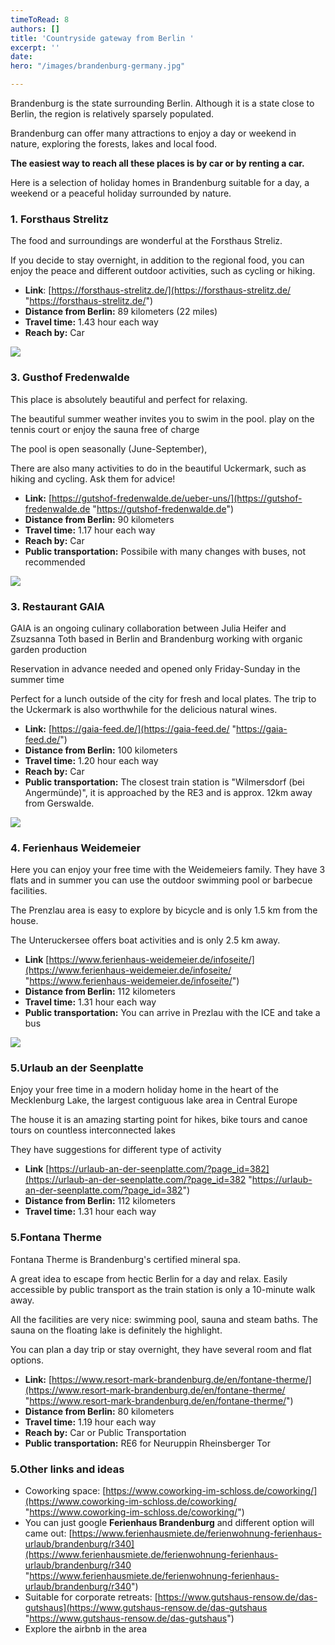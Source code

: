 ```yaml
---
timeToRead: 8
authors: []
title: 'Countryside gateway from Berlin '
excerpt: ''
date: 
hero: "/images/brandenburg-germany.jpg"

---
```

Brandenburg is the state surrounding Berlin. Although it is a state close to Berlin, the region is relatively sparsely populated.

Brandenburg can offer many attractions to enjoy a day or weekend in nature, exploring the forests, lakes and local food.

**The easiest way to reach all these places is by car or by renting a car.**

Here is a selection of holiday homes in Brandenburg suitable for a day, a weekend or a peaceful holiday surrounded by nature.

### 1. Forsthaus Strelitz

The food and surroundings are wonderful at the Forsthaus Streliz.

If you decide to stay overnight, in addition to the regional food, you can enjoy the peace and different outdoor activities, such as cycling or hiking.

* **Link**: [https://forsthaus-strelitz.de/](https://forsthaus-strelitz.de/ "https://forsthaus-strelitz.de/")
* **Distance from Berlin:** 89 kilometers (22 miles)
* **Travel time:** 1.43 hour each way
* **Reach by:** Car

![](/images/img_5640.jpg)

### 3. Gusthof Fredenwalde

This place is absolutely beautiful and perfect for relaxing.

The beautiful summer weather invites you to swim in the pool. play on the tennis court or enjoy the sauna free of charge

The pool is open seasonally (June-September), 

There are also many activities to do in the beautiful Uckermark, such as hiking and cycling. Ask them for advice!

* **Link:** [https://gutshof-fredenwalde.de/ueber-uns/](https://gutshof-fredenwalde.de "https://gutshof-fredenwalde.de")
* **Distance from Berlin:** 90 kilometers
* **Travel time:** 1.17 hour each way
* **Reach by:** Car
* **Public transportation:** Possibile with many changes with buses, not recommended

![](/images/1-fredenwalde_09-20_dji_0720-570x570.jpg)

### 3. Restaurant GAIA

GAIA is an ongoing culinary collaboration between Julia Heifer and Zsuzsanna Toth based in Berlin and Brandenburg working with organic garden production

Reservation in advance needed and opened only Friday-Sunday in the summer time 

Perfect for a lunch outside of the city for fresh and local plates. The trip to the Uckermark is also worthwhile for the delicious natural wines.

* **Link:** [https://gaia-feed.de/](https://gaia-feed.de/ "https://gaia-feed.de/")
* **Distance from Berlin:** 100 kilometers
* **Travel time:** 1.20 hour each way
* **Reach by:** Car
* **Public transportation:** The closest train station is "Wilmersdorf (bei Angermünde)", it is approached by the RE3 and is approx. 12km away from Gerswalde.

![](/images/gaia_2_dontuse_option-1_in.jpg)

### 4. Ferienhaus Weidemeier

Here you can enjoy your free time with the Weidemeiers family. They have 3 flats and in summer you can use the outdoor swimming pool or barbecue facilities.

The Prenzlau area is easy to explore by bicycle and is only 1.5 km from the house.

The Unteruckersee offers boat activities and is only 2.5 km away.

* **Link** [https://www.ferienhaus-weidemeier.de/infoseite/](https://www.ferienhaus-weidemeier.de/infoseite/ "https://www.ferienhaus-weidemeier.de/infoseite/")
* **Distance from Berlin:** 112 kilometers
* **Travel time:** 1.31 hour each way
* **Public transportation:** You can arrive in Prezlau with the ICE and take a bus

![](/images/ferienhaus-weidemeier56-scaled.jpg)

### 5.Urlaub an der Seenplatte

Enjoy your free time in a modern holiday home in the heart of the Mecklenburg Lake, the largest contiguous lake area in Central Europe

The house it is an amazing starting point for hikes, bike tours and canoe tours on countless interconnected lakes

They have suggestions for different type of activity 

* **Link**  [https://urlaub-an-der-seenplatte.com/?page_id=382](https://urlaub-an-der-seenplatte.com/?page_id=382 "https://urlaub-an-der-seenplatte.com/?page_id=382")
* **Distance from Berlin:** 112 kilometers
* **Travel time:** 1.31 hour each way

### 5.Fontana Therme 

Fontana Therme is Brandenburg's certified mineral spa. 

A great idea to escape from hectic Berlin for a day and relax. Easily accessible by public transport as the train station is only a 10-minute walk away.

All the facilities are very nice: swimming pool, sauna and steam baths. The sauna on the floating lake is definitely the highlight.

You can plan a day trip or stay overnight, they have several room and flat options.

* **Link:** [https://www.resort-mark-brandenburg.de/en/fontane-therme/](https://www.resort-mark-brandenburg.de/en/fontane-therme/ "https://www.resort-mark-brandenburg.de/en/fontane-therme/")
* **Distance from Berlin:** 80 kilometers
* **Travel time:** 1.19 hour each way
* **Reach by:** Car or Public Transportation
* **Public transportation:** RE6 for Neuruppin Rheinsberger Tor

### 5.Other links and ideas 

* Coworking space: [https://www.coworking-im-schloss.de/coworking/](https://www.coworking-im-schloss.de/coworking/ "https://www.coworking-im-schloss.de/coworking/")
* You can just google **Ferienhaus Brandenburg** and different option will came out: [https://www.ferienhausmiete.de/ferienwohnung-ferienhaus-urlaub/brandenburg/r340](https://www.ferienhausmiete.de/ferienwohnung-ferienhaus-urlaub/brandenburg/r340 "https://www.ferienhausmiete.de/ferienwohnung-ferienhaus-urlaub/brandenburg/r340")
* Suitable for corporate retreats: [https://www.gutshaus-rensow.de/das-gutshaus](https://www.gutshaus-rensow.de/das-gutshaus "https://www.gutshaus-rensow.de/das-gutshaus")
* Explore the airbnb in the area 